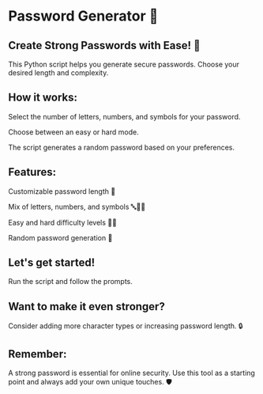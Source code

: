 
# Password Generator 🔐



## Create Strong Passwords with Ease! 🔑

This Python script helps you generate secure passwords. Choose your desired length and complexity.
## How it works:
Select the number of letters, numbers, and symbols for your password.

Choose between an easy or hard mode.

The script generates a random password based on your preferences.
## Features:
Customizable password length 📏

Mix of letters, numbers, and symbols 🔤🔢🔣

Easy and hard difficulty levels 👶💪

Random password generation 🔀

## Let's get started!
Run the script and follow the prompts.
## Want to make it even stronger?
Consider adding more character types or increasing password length. 🔒
## Remember:
 A strong password is essential for online security. Use this tool as a starting point and always add your own unique touches. 🛡️